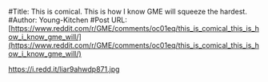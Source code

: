 #Title: This is comical. This is how I know GME will squeeze the hardest.
#Author: Young-Kitchen
#Post URL: [https://www.reddit.com/r/GME/comments/oc01eq/this_is_comical_this_is_how_i_know_gme_will/](https://www.reddit.com/r/GME/comments/oc01eq/this_is_comical_this_is_how_i_know_gme_will/)


https://i.redd.it/liar9ahwdp871.jpg